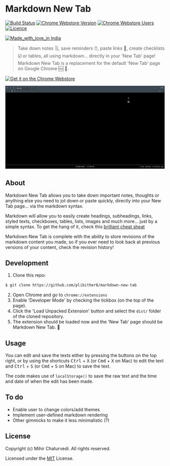 # Markdown New Tab

[![Build Status](https://img.shields.io/travis/plibither8/markdown-new-tab/master.svg?style=flat-square)](https://travis-ci.org/plibither8/markdown-new-tab)
[![Chrome Webstore Version](https://img.shields.io/chrome-web-store/v/demppioeofcekpjcnlkmdjbabifjnokj.svg)](https://chrome.google.com/webstore/detail/markdown-new-tab/demppioeofcekpjcnlkmdjbabifjnokj)
[![Chrome Webstore Users](https://img.shields.io/chrome-web-store/users/demppioeofcekpjcnlkmdjbabifjnokj.svg)](https://chrome.google.com/webstore/detail/markdown-new-tab/demppioeofcekpjcnlkmdjbabifjnokj)
[![Licence](https://img.shields.io/badge/License-MIT-yellow.svg)](LICENSE)

[![Made_with_love_in India](https://madewithlove.org.in/badge.svg)](https://madewithlove.org.in/)

> Take down notes 🗒️, save reminders ⏰, paste links 🔗, create checklists ☑️ or tables, all using markdown... directly in your 'New Tab' page! Markdown New Tab is a replacement for the default 'New Tab' page on Google Chrome 🆕 🎉.

<a href='https://chrome.google.com/webstore/detail/shufflepaper/demppioeofcekpjcnlkmdjbabifjnokj?utm_campaign=PartBadge'><img alt='Get it on the Chrome Webstore' src='https://developer.chrome.com/webstore/images/ChromeWebStore_BadgeWBorder_v2_206x58.png' height="58px"/></a>

![Demo GIF](/assets/demo.gif)

## About

Markdown New Tab allows you to take down important notes, thoughts or anything else you need to jot down or paste quickly, directly into your New Tab page... via the markdown syntax.

Markdown will allow you to easily create headings, subheadings, links, styled texts, checkboxes, tables, lists, images and much more... just by a simple syntax. To get the hang of it, check this [brilliant cheat sheat](https://github.com/adam-p/markdown-here/wiki/Markdown-Cheatsheet)

Markdown New Tab is complete with the ability to store revisions of the markdown content you made, so if you ever need to look back at previous versions of your content, check the revision history!  

## Development

1. Clone this repo:

```sh
$ git clone https://github.com/plibither8/markdown-new-tab
```
2. Open Chrome and go to `chrome://extensions`
3. Enable 'Developer Mode' by checking the tickbox (on the top of the page).
4. Click the 'Load Unpacked Extension' button and select the `dist/` folder of the cloned repository.
5. The extension should be loaded now and the 'New Tab' page should be Markdown New Tab. 🎉

## Usage

You can edit and save the texts either by pressing the buttons on the top right, or by using the shortcuts <kbd>Ctrl</kbd> + <kbd>X</kbd> (or <kbd>Cmd</kbd> + <kbd>X</kbd> on Mac) to edit the text and <kbd>Ctrl</kbd> + <kbd>S</kbd> (or <kbd>Cmd</kbd> + <kbd>S</kbd> on Mac) to save the text.

The code makes use of `localStorage()` to save the raw text and the time and date of when the edit has been made.

## To do

* Enable user to change colors/add themes
* Implement user-defined markdown rendering
* Other gimmicks to make it less minimalistic (?)


## License

Copyright (c) Mihir Chaturvedi. All rights reserved.

Licensed under the [MIT](LICENSE) License.